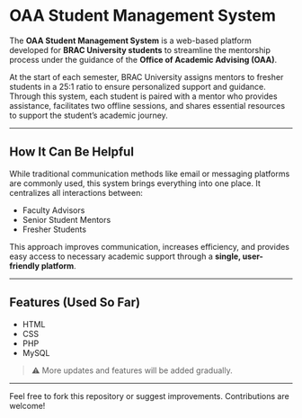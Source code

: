 # OAA Student Management System

The **OAA Student Management System** is a web-based platform developed for **BRAC University students** to streamline the mentorship process under the guidance of the **Office of Academic Advising (OAA)**.

At the start of each semester, BRAC University assigns mentors to fresher students in a 25:1 ratio to ensure personalized support and guidance. Through this system, each student is paired with a mentor who provides assistance, facilitates two offline sessions, and shares essential resources to support the student’s academic journey.

---

## How It Can Be Helpful

While traditional communication methods like email or messaging platforms are commonly used, this system brings everything into one place. It centralizes all interactions between:

- Faculty Advisors  
- Senior Student Mentors  
- Fresher Students

This approach improves communication, increases efficiency, and provides easy access to necessary academic support through a **single, user-friendly platform**.

---

## Features (Used So Far)

- HTML  
- CSS  
- PHP  
- MySQL  

> ⚠️ More updates and features will be added gradually.

---

Feel free to fork this repository or suggest improvements. Contributions are welcome!
